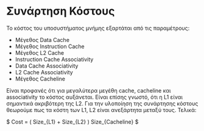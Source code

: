 # Συνάρτηση Κόστους

Το κόστος του υποσυστήματος μνήμης εξαρτάται από τις παραμέτρους:

* Μέγεθος Data Cache 
* Μέγεθος Instruction Cache 
* Μέγεθος L2 Cache 
* Instruction Cache Associativity 
* Data Cache Associativity 
* L2 Cache Associativity 
* Μέγεθος Cacheline 

Είναι προφανές ότι για μεγαλύτερα μεγέθη cache, cacheline και associativity το κόστος αυξάνεται. Είναι επίσης γνωστό, ότι η L1 είναι σημαντικά ακριβότερη της L2.
Για την υλοποίηση της συνάρτησης κόστους θεωρούμε πως τα κόστη των L1, L2 είναι ανεξάρτητα μεταξύ τους. Τελικά:

$ Cost = ( Size_{L1} + Size_{L2} ) Size_{Cacheline} $
